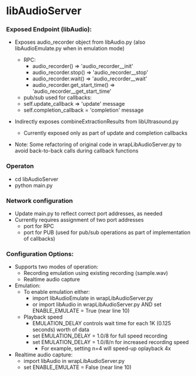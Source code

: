 # libAudioServer

### Exposed Endpoint (libAudio):

- Exposes audio_recorder object from libAudio.py (also libAudioEmulate.py when in emulation mode)
  - RPC:  
    - audio_recorder() => 'audio_recorder__init'
    - audio_recorder.stop() => 'audio_recorder__stop'
    - audio_recorder.wait() => 'audio_recorder__wait'
    - audio_recorder.get_start_time() => 'audio_recorder__get_start_time'
  - pub/sub used for callbacks:
   - self.update_callback => 'update' message
   - self.completion_callback = 'completion' message
- Indirectly exposes combineExtractionResults from libUltrasound.py
  - Currently exposed only as part of update and completion callbacks

- Note: Some refactoring of original code in wrapLibAudioServer.py to avoid back-to-back calls during callback functions


### Operaton
- cd libAudioServer
- python main.py


### Network configuration
- Update main.py to reflect correct port addresses, as needed
- Currently requires assignment of two port addresses
  - port for RPC
  - port for PUB (used for pub/sub operations as part of implementation of callbacks)

### Configuration Options:
- Supports two modes of operation:
  - Recording emulation using existing recording (sample.wav)
  - Realtime audio capture
- Emulation:
  - To enable emulation either:
    - import libAudioEmulate in  wrapLibAudioServer.py
    - or import libAudio in wrapLibAudioServer.py AND set ENABLE_EMULATE = True (near line 10)
  - Playback speed
     - EMULATION_DELAY controls wait time for each 1K (0.125 seconds) worth of data
     - set EMULATION_DELAY = 1.0/8 for full speed recording
     - set EMULATION_DELAY = 1.0/8/n for increased recording speed
       - For example, setting n=4 will speed-up oplayback 4x
- Realtime audio capture:
  - import libAudio in wrapLibAudioServer.py
  - set ENABLE_EMULATE = False (near line 10)
     